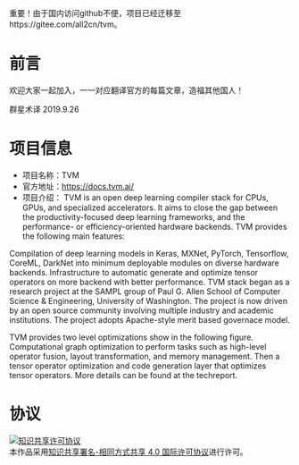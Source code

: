 重要！由于国内访问github不便，项目已经迁移至https://gitee.com/all2cn/tvm。

# 前言
欢迎大家一起加入，一一对应翻译官方的每篇文章，造福其他国人！

群星术译
2019.9.26

# 项目信息
* 项目名称：TVM
* 官方地址：https://docs.tvm.ai/
* 项目介绍：
TVM is an open deep learning compiler stack for CPUs, GPUs, and specialized accelerators. It aims to close the gap between the productivity-focused deep learning frameworks, and the performance- or efficiency-oriented hardware backends. TVM provides the following main features:

Compilation of deep learning models in Keras, MXNet, PyTorch, Tensorflow, CoreML, DarkNet into minimum deployable modules on diverse hardware backends.
Infrastructure to automatic generate and optimize tensor operators on more backend with better performance.
TVM stack began as a research project at the SAMPL group of Paul G. Allen School of Computer Science & Engineering, University of Washington. The project is now driven by an open source community involving multiple industry and academic institutions. The project adopts Apache-style merit based governace model.

TVM provides two level optimizations show in the following figure. Computational graph optimization to perform tasks such as high-level operator fusion, layout transformation, and memory management. Then a tensor operator optimization and code generation layer that optimizes tensor operators. More details can be found at the techreport.

# 协议
<a rel="license" href="http://creativecommons.org/licenses/by-sa/4.0/deed.zh"><img alt="知识共享许可协议" style="border-width:0" src="https://i.creativecommons.org/l/by-sa/4.0/80x15.png" /></a><br />本作品采用<a rel="license" href="http://creativecommons.org/licenses/by-sa/4.0/deed.zh">知识共享署名-相同方式共享 4.0 国际许可协议</a>进行许可。
